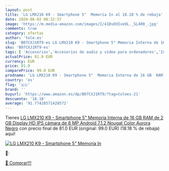 ```yaml
---
layout: post
title: 'LG LMX210 K9 - Smartphone 5"  Memoria In al 18.18 % de rebaja'
date: 2020-06-02 08:32:57
image: 'https://m.media-amazon.com/images/I/41DsEHIveOL._SL400_.jpg'
comments: true
category: ofertas
author: 'tole.es'
slug: 'B07CXJ1RT9-es LG LMX210 K9 - Smartphone 5" Memoria Interna de 16 GB RAM...'
sku: 'B07CXJ1RT9-es'
tags: [ 'Accesorios','Accesorios de audio y vídeo para ordenadores','Informática','Webcams y telefonía VoIP','android', ]
actualPrice: 81.0 EUR
currency: EUR
price: 81.0
comparePrice: 99.0 EUR
prodname: 'LG LMX210 K9 - Smartphone 5"  Memoria Interna de 16 GB  RAM de 2 GB  Display HD IPS  cámara de 8 MP  Android 7.1.2  Nougat    Color Aurora Negro'
country: 'es'
flag: '🇪🇸'
brand: ''
buyurl: 'https://www.amazon.es/dp/B07CXJ1RT9/?tag=tolees-21'
descuento: '18.18'
average: '91.77428571428572'
---
```


Tienes [LG LMX210 K9 - Smartphone 5"  Memoria Interna de 16 GB  RAM de 2 GB  Display HD IPS  cámara de 8 MP  Android 7.1.2  Nougat    Color Aurora Negro](https://www.amazon.es/dp/B07CXJ1RT9/?tag=tolees-21) con precio final de  81.0 EUR (original: 99.0 EUR) (18.18 %  de rebaja) aqui!

[![LG LMX210 K9 - Smartphone 5"  Memoria In](https://m.media-amazon.com/images/I/41DsEHIveOL._SL400_.jpg)](https://www.amazon.es/dp/B07CXJ1RT9/?tag=tolees-21)

🔎:


[🛒 Comprar!!!](https://www.amazon.es/dp/B07CXJ1RT9/?tag=tolees-21)
